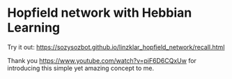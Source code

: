 # Hopfield network with Hebbian Learning

Try it out: https://sozysozbot.github.io/linzklar_hopfield_network/recall.html

Thank you https://www.youtube.com/watch?v=piF6D6CQxUw for introducing this simple yet amazing concept to me.
